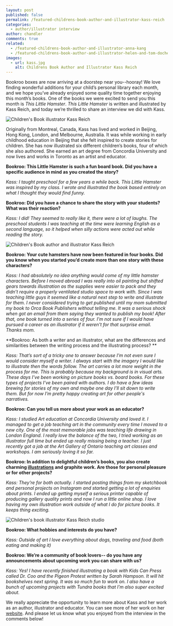 ```yaml
---
layout: post
published: false
permalink: /featured-childrens-book-author-and-illustrator-kass-reich
categories:
  - author/illustrator interview
author: chandler
comments: true
related:
  - /featured-childrens-book-author-and-illustrator-anna-kang
  - /featured-childrens-book-author-and-illustrator-helen-and-tom-docherty
images:
  - url: kass.jpg
    alt: Childrens Book Author and Illustrator Kass Reich
---
```

Bookroo boxes are now arriving at a doorstep near you--hooray! We love finding wonderful additions for your child’s personal library each month, and we hope you’ve already enjoyed some quality time together enjoying this month’s books. One of the books we were excited to send you this month is _This Little Hamster_. _This Little Hamster_ is written and illustrated by Kass Reich, and today we’re thrilled to
share an interview we did with Kass.

![Children's Book illustrator Kass Reich]({{site.baseurl}}/assets/img/posts/kass.jpg)

Originally from Montreal, Canada, Kass has lived and worked in Beijing, Hong Kong, London, and Melbourne, Australia. It was while working in early childhood education in Beijing that she felt inspired to create stories for children. She has now illustrated six different children’s books, four of which she also authored. She earned an art degree from Concordia University and now lives and works in Toronto as an artist and educator.

**Bookroo: This Little Hamster is such a fun board book. Did you have a specific audience in mind as you created the story?**

_Kass: I taught preschool for a few years a while back. This Little Hamster was inspired by my class. I wrote and illustrated the book based entirely on what I thought they would find funny._

**Bookroo: Did you have a chance to share the story with your students? What was their reaction?**

_Kass: I did! They seemed to really like it, there were a lot of laughs. The preschool students I was teaching at the time were learning English as a second language, so it helped when silly actions were acted out while reading the story._

![Children's Book author and illustrator Kass Reich]({{site.baseurl}}/assets/img/posts/teaching.jpg)

**Bookroo: Your cute hamsters have now been featured in four books. Did you know when you started you’d create more than one story with these characters?**

_Kass: I had absolutely no idea anything would come of my little hamster characters. Before I moved abroad I was really into oil painting but shifted gears towards illustration as the supplies were easier to pack and they didn’t require a properly ventilated studio space to work with. Since I was teaching little guys it seemed like a natural next step to write and illustrate for them. I never considered trying to get published until my mom submitted my book to Orca Book Publishers without telling me. It was a serious shock when got an email from them saying they wanted to publish my book! After that, one book turned into a series of four. I’m not sure if I would have pursued a career as an illustrator if it weren’t for that surprise email. Thanks mom._

**Bookroo: As both a writer and an illustrator, what are the differences and similarities between the writing process and the illustrating process? **

_Kass: That’s sort of a tricky one to answer because I’m not even sure I would consider myself a writer. I always start with the imagery I would like to illustrate then the words follow. The art carries a lot more weight in the process for me. This is probably because my background is in visual arts. These days I’ve been working on picture books vs. board books. For these types of projects I’ve been paired with authors. I do have a few ideas brewing for stories of my own and maybe one day I’ll sit down to write them. But for now I’m pretty happy creating art for other people's narratives._

**Bookroo: Can you tell us more about your work as an educator?**

_Kass: I studied Art education at Concordia University and loved it. I managed to get a job teaching art in the community every time I moved to a new city. One of the most memorable jobs was teaching life drawing in London England. I really love the balance of the two, I tried working as an illustrator full time but ended up really missing being a teacher. I just recently got a job at the Art Gallery of Ontario teaching art classes and workshops. I am seriously loving it so far._

**Bookroo: In addition to delightful children’s books, you also create charming [illustrations](http://www.kassreich.com/) and graphite work. Are those for personal pleasure or for other projects?**

_Kass: They’re for both actually. I started posting things from my sketchbook and personal projects on Instagram and started getting a lot of enquiries about prints. I ended up getting myself a serious printer capable of producing gallery quality prints and now I run a little online shop. I love having my own illustration work outside of what I do for picture books. It keeps thing exciting._

![Children's book illustrator Kass Reich studio]({{site.baseurl}}/assets/img/posts/Studio.jpg)

**Bookroo: What hobbies and interests do you have?**

_Kass: Outside of art I love everything about dogs, traveling and food (both eating and making it)_

**Bookroo: We’re a community of book lovers-- do you have any announcements about upcoming work you can share with us?**

_Kass: Yes! I have recently finished illustrating a book with Kids Can Press called Dr. Coo and the Pigeon Protest written by Sarah Hampson. It will hit bookshelves next spring. It was so much fun to work on. I also have a bunch of upcoming projects with Tundra books that I’m also super excited about._

We really appreciate the opportunity to learn more about Kass and her work as an author, illustrator and educator. You can see more of her work on her [website](http://www.kassreich.com/). And please let us know what you enjoyed from the interview in the comments below!
